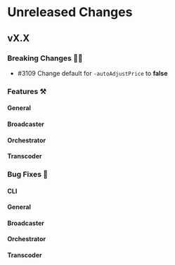 # Unreleased Changes

## vX.X

### Breaking Changes 🚨🚨
- #3109 Change default for `-autoAdjustPrice` to **false**

### Features ⚒

#### General

#### Broadcaster

#### Orchestrator

#### Transcoder

### Bug Fixes 🐞

#### CLI

#### General

#### Broadcaster

#### Orchestrator

#### Transcoder
